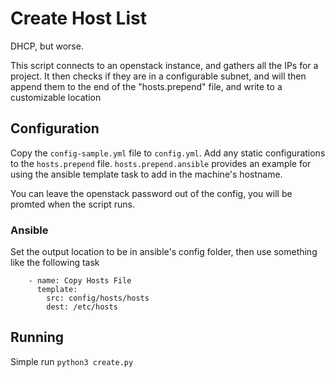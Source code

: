 # Create Host List

DHCP, but worse.


This script connects to an openstack instance, and gathers all the IPs for a project. It then checks if they are in a configurable subnet, and will then append them to the end of the "hosts.prepend" file, and write to a customizable location

## Configuration
Copy the `config-sample.yml` file to `config.yml`. Add any static configurations to the `hosts.prepend` file. `hosts.prepend.ansible` provides an example for using the ansible template task to add in the machine's hostname.

You can leave the openstack password out of the config, you will be promted when the script runs.

### Ansible
Set the output location to be in ansible's config folder, then use something like the following task
```
    - name: Copy Hosts File
      template: 
        src: config/hosts/hosts
        dest: /etc/hosts
```
## Running
Simple run `python3 create.py`